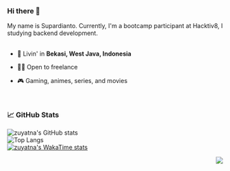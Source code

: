 ### Hi there 👋

My name is Supardianto. Currently, I'm a bootcamp participant at Hacktiv8, I studying backend development.
<br/>
<br/>


- 🗼 Livin' in **Bekasi, West Java, Indonesia**

- 👨‍💻 Open to freelance

- 🎮 Gaming, animes, series, and movies


<br/>

### 📈 GitHub Stats

![zuyatna's GitHub stats](https://github-readme-stats.vercel.app/api?username=indi6oblin&show_icons=true&theme=default)<br/>
![Top Langs](https://github-readme-stats.vercel.app/api/top-langs/?username=indi6oblin&layout=compact)<br/>
[![zuyatna's WakaTime stats](https://github-readme-stats.vercel.app/api/wakatime?username=@indi6oblin&layout=compact)](https://github.com/anuraghazra/github-readme-stats)<br/>

<img src="https://komarev.com/ghpvc/?username=zuyatna&color=blue&style=flat-square&label=visitors" align="right" />

